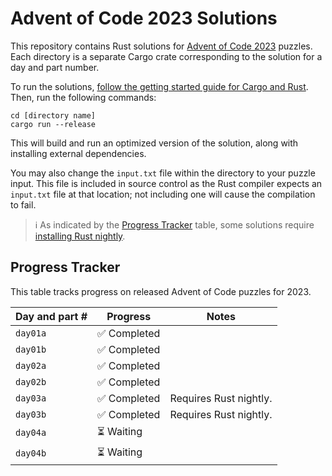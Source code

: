 # Advent of Code 2023 Solutions

This repository contains Rust solutions for [Advent of Code 2023](https://adventofcode.com/2023) puzzles. Each directory is a separate Cargo crate corresponding to the solution for a day and part number.

To run the solutions, [follow the getting started guide for Cargo and Rust](https://doc.rust-lang.org/cargo/getting-started/index.html). Then, run the following commands:

```
cd [directory name]
cargo run --release
```

This will build and run an optimized version of the solution, along with installing external dependencies.

You may also change the `input.txt` file within the directory to your puzzle input. This file is included in source control as the Rust compiler expects an `input.txt` file at that location; not including one will cause the compilation to fail.

> ℹ️ As indicated by the [Progress Tracker](#progress-tracker) table, some solutions require [installing Rust nightly](https://www.oreilly.com/library/view/rust-programming-by/9781788390637/e07dc768-de29-482e-804b-0274b4bef418.xhtml).

## Progress Tracker

This table tracks progress on released Advent of Code puzzles for 2023.

| Day and part # | Progress | Notes |
| -------------- | -------- | ----- |
| `day01a`       | ✅ Completed      |       |
| `day01b`       | ✅ Completed      |       |
| `day02a`       | ✅ Completed      |       |
| `day02b`       | ✅ Completed      |       |
| `day03a`       | ✅ Completed      | Requires Rust nightly.      |
| `day03b`       | ✅ Completed      | Requires Rust nightly.      |
| `day04a`       | ⏳ Waiting | |
| `day04b`       | ⏳ Waiting | |